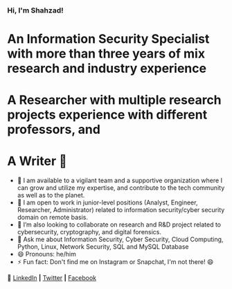 ### Hi, I'm Shahzad! 

# An Information Security Specialist with more than three years of mix research and industry experience
# A Researcher with multiple research projects experience with different professors, and 
# A Writer 👋

- 🔭 I am available to a vigilant team and a supportive organization where I can grow and utilize my expertise, and contribute to the tech community as well as to the planet. 
- 🌱 I am open to work in junior-level positions (Analyst, Engineer, Researcher, Administrator) related to information security/cyber security domain on remote basis.
- 👯 I’m also looking to collaborate on research and R&D project related to cybersecurity, cryptography, and digital forensics.
- 💬 Ask me about Information Security,  Cyber Security, Cloud Computing, Python, Linux, Network Security, SQL and MySQL Database
- 😄 Pronouns: he/him
- ⚡ Fun fact: Don't find me on Instagram or Snapchat, I'm not there! 😄


👔 [LinkedIn][linkedin] **|**
   [Twitter][twitter] **|**
   [Facebook][facebook] 

[linkedin]: https://www.linkedin.com/in/mirshahzad/
[twitter]: https://twitter.com/mirshahzadahmed
[facebook]: https://www.facebook.com/mirshahzad007

